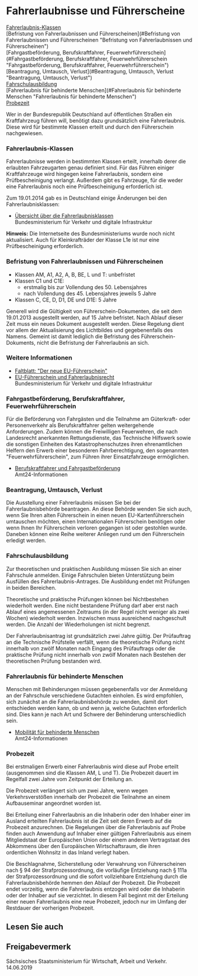 # Fahrerlaubnisse und Führerscheine

[Fahrerlaubnis-Klassen](#Fahrerlaubnis-Klassen "Fahrerlaubnis-Klassen")  
[Befristung von Fahrerlaubnissen und Führerscheinen](#Befristung von Fahrerlaubnissen und Führerscheinen "Befristung von Fahrerlaubnissen und Führerscheinen")  
[Fahrgastbeförderung, Berufskraftfahrer, Feuerwehrführerschein](#Fahrgastbeförderung, Berufskraftfahrer, Feuerwehrführerschein "Fahrgastbeförderung, Berufskraftfahrer, Feuerwehrführerschein")  
[Beantragung, Umtausch, Verlust](#Beantragung, Umtausch, Verlust "Beantragung, Umtausch, Verlust")  
[Fahrschulausbildung](#Fahrschulausbildung "Fahrschulausbildung")  
[Fahrerlaubnis für behinderte Menschen](#Fahrerlaubnis für behinderte Menschen "Fahrerlaubnis für behinderte Menschen")  
[Probezeit](#Probezeit "Probezeit")

Wer in der Bundesrepublik Deutschland auf öffentlichen Straßen ein Kraftfahrzeug führen will, benötigt dazu grundsätzlich eine Fahrerlaubnis. Diese wird für bestimmte Klassen erteilt und durch den Führerschein nachgewiesen.

### Fahrerlaubnis-Klassen

Fahrerlaubnisse werden in bestimmten Klassen erteilt, innerhalb derer die erlaubten Fahrzeugarten genau definiert sind. Für das Führen einiger Kraftfahrzeuge wird hingegen keine Fahrerlaubnis, sondern eine Prüfbescheinigung verlangt. Außerdem gibt es Fahrzeuge, für die weder eine Fahrerlaubnis noch eine Prüfbescheinigung erforderlich ist.

Zum 19.01.2014 gab es in Deutschland einige Änderungen bei den Fahrerlaubnisklassen:

* [Übersicht über die Fahrerlaubnisklassen](https://www.bmvi.de/SharedDocs/DE/Artikel/StV/fahrerlaubnisklassen-uebersicht.html "Fahrerlaunisklassen (BMVI)")  
   Bundesministerium für Verkehr und digitale Infrastruktur

**Hinweis:** Die Internetseite des Bundesministeriums wurde noch nicht aktualisiert. Auch für Kleinkrafträder der Klasse L1e ist nur eine Prüfbescheinigung erforderlich.

### Befristung von Fahrerlaubnissen und Führerscheinen

* Klassen AM, A1, A2, A, B, BE, L und T: unbefristet
* Klassen C1 und C1E:
  + erstmalig bis zur Vollendung des 50. Lebensjahres
  + nach Vollendung des 45. Lebensjahres jeweils 5 Jahre
* Klassen C, CE, D, D1, DE und D1E: 5 Jahre

Generell wird die Gültigkeit von Führerschein-Dokumenten, die seit dem 19.01.2013 ausgestellt werden, auf 15 Jahre befristet. Nach Ablauf dieser Zeit muss ein neues Dokument ausgestellt werden. Diese Regelung dient vor allem der Aktualisierung des Lichtbildes und gegebenenfalls des Namens. Gemeint ist damit lediglich die Befristung des Führerschein-Dokuments, nicht die Befristung der Fahrerlaubnis an sich.

### Weitere Informationen

* [Faltblatt: "Der neue EU-Führerschein"](https://www.bmvi.de/SharedDocs/DE/Publikationen/StV/der-neue-eu-fuehrerschein.html "Faltblatt: Der neue EU-Führerschein (BMVI)")
* [EU-Führerschein und Fahrerlaubnisrecht](https://www.bmvi.de/SharedDocs/DE/Artikel/StV/fuehrerschein.html "Infoseite über EU-Führerschein (BMVI)")  
   Bundesministerium für Verkehr und digitale Infrastruktur

### Fahrgastbeförderung, Berufskraftfahrer, Feuerwehrführerschein

Für die Beförderung von Fahrgästen und die Teilnahme am Güterkraft- oder Personenverkehr als Berufskraftfahrer gelten weitergehende Anforderungen. Zudem können die Freiwilligen Feuerwehren, die nach Landesrecht anerkannten Rettungsdienste, das Technische Hilfswerk sowie die sonstigen Einheiten des Katastrophenschutzes ihren ehrenamtlichen Helfern den Erwerb einer besonderen Fahrberechtigung, den sogenannten "Feuerwehrführerschein", zum Führen ihrer Einsatzfahrzeuge ermöglichen.

* [Berufskraftfahrer und Fahrgastbeförderung](https://amt24dev.sachsen.de/zufi/lebenslagen/5000024)  
   Amt24-Informationen

### Beantragung, Umtausch, Verlust

Die Ausstellung einer Fahrerlaubnis müssen Sie bei der Fahrerlaubnisbehörde beantragen. An diese Behörde wenden Sie sich auch, wenn Sie Ihren alten Führerschein in einen neuen EU-Kartenführerschein umtauschen möchten, einen Internationalen Führerschein benötigen oder wenn Ihnen Ihr Führerschein verloren gegangen ist oder gestohlen wurde. Daneben können eine Reihe weiterer Anliegen rund um den Führerschein erledigt werden.

### Fahrschulausbildung

Zur theoretischen und praktischen Ausbildung müssen Sie sich an einer Fahrschule anmelden. Einige Fahrschulen bieten Unterstützung beim Ausfüllen des Fahrerlaubnis-Antrages. Die Ausbildung endet mit Prüfungen in beiden Bereichen.

Theoretische und praktische Prüfungen können bei Nichtbestehen wiederholt werden. Eine nicht bestandene Prüfung darf aber erst nach Ablauf eines angemessenen Zeitraums (in der Regel nicht weniger als zwei Wochen) wiederholt werden. Inzwischen muss ausreichend nachgeschult werden. Die Anzahl der Wiederholungen ist nicht begrenzt.

Der Fahrerlaubnisantrag ist grundsätzlich zwei Jahre gültig. Der Prüfauftrag an die Technische Prüfstelle verfällt, wenn die theoretische Prüfung nicht innerhalb von zwölf Monaten nach Eingang des Prüfauftrags oder die praktische Prüfung nicht innerhalb von zwölf Monaten nach Bestehen der theoretischen Prüfung bestanden wird.

### Fahrerlaubnis für behinderte Menschen

Menschen mit Behinderungen müssen gegebenenfalls vor der Anmeldung an der Fahrschule verschiedene Gutachten einholen. Es wird empfohlen, sich zunächst an die Fahrerlaubnisbehörde zu wenden, damit dort entschieden werden kann, ob und wenn ja, welche Gutachten erforderlich sind. Dies kann je nach Art und Schwere der Behinderung unterschiedlich sein.

* [Mobilität für behinderte Menschen](https://amt24dev.sachsen.de/zufi/lebenslagen/5000225)  
   Amt24-Informationen

### Probezeit

Bei erstmaligen Erwerb einer Fahrerlaubnis wird diese auf Probe erteilt (ausgenommen sind die Klassen AM, L und T). Die Probezeit dauert im Regelfall zwei Jahre vom Zeitpunkt der Erteilung an.

Die Probezeit verlängert sich um zwei Jahre, wenn wegen Verkehrsverstößen innerhalb der Probezeit die Teilnahme an einem Aufbauseminar angeordnet worden ist.

Bei Erteilung einer Fahrerlaubnis an die Inhaberin oder den Inhaber einer im Ausland erteilten Fahrerlaubnis ist die Zeit seit deren Erwerb auf die Probezeit anzurechnen. Die Regelungen über die Fahrerlaubnis auf Probe finden auch Anwendung auf Inhaber einer gültigen Fahrerlaubnis aus einem Mitgliedstaat der Europäischen Union oder einem anderen Vertragstaat des Abkommens über den Europäischen Wirtschaftsraum, die ihren ordentlichen Wohnsitz in das Inland verlegt haben.

Die Beschlagnahme, Sicherstellung oder Verwahrung von Führerscheinen nach § 94 der Strafprozessordnung, die vorläufige Entziehung nach § 111a der Strafprozessordnung und die sofort vollziehbare Entziehung durch die Fahrerlaubnisbehörde hemmen den Ablauf der Probezeit. Die Probezeit endet vorzeitig, wenn die Fahrerlaubnis entzogen wird oder die Inhaberin oder der Inhaber auf sie verzichtet. In diesem Fall beginnt mit der Erteilung einer neuen Fahrerlaubnis eine neue Probezeit, jedoch nur im Umfang der Restdauer der vorherigen Probezeit.

## Lesen Sie auch

## Freigabevermerk

Sächsisches Staatsministerium für Wirtschaft, Arbeit und Verkehr. 14.06.2019

